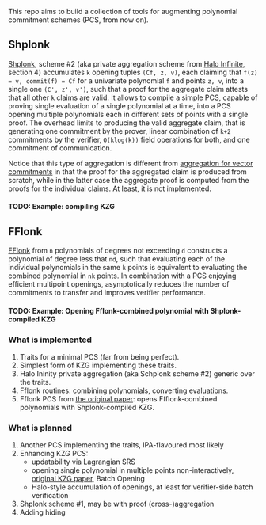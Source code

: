 This repo aims to build a collection of tools for augmenting polynomial commitment schemes (PCS, from now on). 

## Shplonk
[Shplonk](https://eprint.iacr.org/2020/081.pdf), scheme #2 (aka private aggregation scheme from [Halo Infinite](https://eprint.iacr.org/2020/1536.pdf), section 4) accumulates `k` opening tuples `(Cf, z, v)`, each claiming that `f(z) = v, commit(f) = Cf` for a univariate polynomial `f` and points `z, v`, into a single one `(C', z', v')`, such that a proof for the aggregate claim attests that all other `k` claims are valid. It allows to compile a simple PCS, capable of proving single evaluation of a single polynomial at a time, into a PCS opening multiple polynomials each in different sets of points with a single proof. The overhead limits to producing the valid aggregate claim, that is generating one commitment by the prover, linear combination of `k+2` commitments by the verifier, `O(klog(k))` field operations for both, and one commitment of communication.

Notice that this type of aggregation is different from [aggregation for vector commitments](https://eprint.iacr.org/2020/527.pdf) in that the proof for the aggregated claim is produced from scratch, while in the latter case the aggregate proof is computed from the proofs for the individual claims. At least, it is not implemented.      

#### TODO: Example: compiling KZG

## FFlonk

[FFlonk](https://eprint.iacr.org/2021/1167.pdf) from `n` polynomials of degrees not exceeding `d` constructs a polynomial of degree less that `nd`, such that evaluating each of the individual polynomials in the same `k` points is equivalent to evaluating  the combined polynomial in `nk` points. In combination with a PCS enjoying efficient multipoint openings, asymptotically reduces the number of commitments to transfer and improves verifier performance. 

#### TODO:  Example: Opening Fflonk-combined polynomial with Shplonk-compiled KZG 

### What is implemented
1. Traits for a minimal PCS (far from being perfect). 
2. Simplest form of KZG implementing these traits.
3. Halo Ininity private aggregation (aka Schplonk scheme #2) generic over the traits.
4. Fflonk routines: combining polynomials, converting evaluations.
5. Fflonk PCS from [the original paper](https://eprint.iacr.org/2021/1167.pdf): opens Ffflonk-combined polynomials with Shplonk-compiled KZG. 

### What is planned
1. Another PCS implementing the traits, IPA-flavoured most likely
2. Enhancing KZG PCS:
   * updatability via Lagrangian SRS 
   * opening single polynomial in multiple points non-interactively, [original KZG paper](https://cacr.uwaterloo.ca/techreports/2010/cacr2010-10.pdf), Batch Opening
   * Halo-style accumulation of openings, at least for verifier-side batch verification 
3. Shplonk scheme #1, may be with proof (cross-)aggregation
4. Adding hiding 